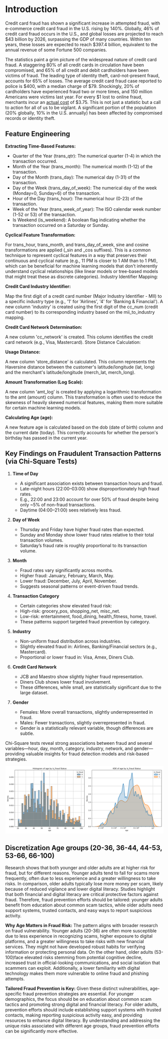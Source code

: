 # Introduction

Credit card fraud has shown a significant increase in attempted fraud, with e-commerce credit card fraud in the U.S. rising by 140%. Globally, 46% of credit card fraud occurs in the U.S., and global losses are projected to reach $43 billion by 2026, surpassing the GDP of many countries. Within ten years, these losses are expected to reach $397.4 billion, equivalent to the annual revenue of some Fortune 500 companies.

The statistics paint a grim picture of the widespread nature of credit card fraud. A staggering 80% of all credit cards in circulation have been compromised, and 65% of all credit and debit cardholders have been victims of fraud. The leading type of identity theft, card-not-present fraud, accounts for 65% of losses. The average credit card fraud case reported to police is $400, with a median charge of $79. Shockingly, 20% of cardholders have experienced fraud two or more times, and 150 million Americans were victims last year. For every $1 lost to online fraud, merchants incur an [actual cost](https://merchantcostconsulting.com/lower-credit-card-processing-fees/credit-card-fraud-statistics/) of $3.75. This is not just a statistic but a call to action for all of us to be vigilant. A significant portion of the population (20% globally, 10% in the U.S. annually) has been affected by compromised records or identity theft.

<!-- ## About the Dataset

This is a simulated credit card transaction dataset containing legitimate and fraud transactions from the duration 1st Jan 2019 - 31st Dec 2020. It covers credit cards of 1000 customers doing transactions with a pool of 800 merchants.

## Source of Simulation

This was generated using Sparkov Data Generation | Github tool created by Brandon Harris. This simulation was run for the duration - 1 Jan 2019 to 31 Dec 2020. The files were combined and converted into a standard format.

The simulator has certain pre-defined list of merchants, customers and transaction categories. And then using a python library called "faker", and with the number of customers, merchants that you mention during simulation, an intermediate list is created.

After this, depending on the profile you choose for e.g. "adults 2550 female rural.json" (which means simulation properties of adult females in the age range of 25-50 who are from rural areas), the transactions are created. Say, for this profile, you could check "Sparkov | Github | adults_2550_female_rural.json", there are parameter value ranges defined in terms of min, max transactions per day, distribution of transactions across days of the week and normal distribution properties (mean, standard deviation) for amounts in various categories. Using these measures of distributions, the transactions are generated using faker.

What I did was generate transactions across all profiles and then merged them together to create a more realistic representation of simulated transactions.

## Acknowledgements

Brandon Harris for his amazing work in creating this easy-to-use simulation tool for creating fraud transaction datasets. -->

## Feature Engineering

**Extracting Time-Based Features:**

- Quarter of the Year (trans_qtr): The numerical quarter (1-4) in which the transaction occurred.
- Month of the Year (trans_month): The numerical month (1-12) of the transaction.
- Day of the Month (trans_day): The numerical day (1-31) of the transaction.
- Day of the Week (trans_day_of_week): The numerical day of the week (Monday=0, Sunday=6) of the transaction.
- Hour of the Day (trans_hour): The numerical hour (0-23) of the transaction.
- Week of the Year (trans_week_of_year): The ISO calendar week number (1-52 or 53) of the transaction.
- Is Weekend (is_weekend): A boolean flag indicating whether the transaction occurred on a Saturday or Sunday.

**Cyclical Feature Transformation:**

For trans_hour, trans_month, and trans_day_of_week, sine and cosine transformations are applied (_sin and _cos suffixes). This is a common technique to represent cyclical features in a way that preserves their continuous and cyclical nature (e.g., 11 PM is closer to 1 AM than to 1 PM), which can be beneficial for machine learning models that don't inherently understand cyclical relationships (like linear models or tree-based models that might treat these as discrete categories).
Industry Identifier Mapping:

**Credit Card Industry Identifier:**

Map the first digit of a credit card number (Major Industry Identifier - MII) to a specific industry type (e.g., '1' for 'Airlines', '4' for 'Banking & Financial'). A new column 'industry' is created using the first digit of the cc_num (credit card number) to its corresponding industry based on the mii_to_industry mapping.

**Credit Card Network Determination:**

A new column 'cc_network' is created. This column identifies the credit card network (e.g., Visa, Mastercard).
Store Distance Calculation:

**Usage Distance:**

A new column 'store_distance' is calculated. This column represents the Haversine distance between the customer's latitude/longitude (lat, long) and the merchant's latitude/longitude (merch_lat, merch_long).

**Amount Transformation (Log Scale):**

A new column 'amt_log' is created by applying a logarithmic transformation to the amt (amount) column. This transformation is often used to reduce the skewness of heavily skewed numerical features, making them more suitable for certain machine learning models.

**Calculating Age (age):**

A new feature age is calculated based on the dob (date of birth) column and the current date (today). This correctly accounts for whether the person's birthday has passed in the current year.

## Key Findings on Fraudulent Transaction Patterns (via Chi-Square Tests)

1. **Time of Day**

    - A significant association exists between transaction hours and fraud.
    - Late-night hours (22:00–03:00) show disproportionately high fraud rates.
    - E.g., 22:00 and 23:00 account for over 50% of fraud despite being only ~5% of non-fraud transactions.
    - Daytime (04:00–21:00) sees relatively less fraud.

1. **Day of Week**

    - Thursday and Friday have higher fraud rates than expected.
    - Sunday and Monday show lower fraud rates relative to their total transaction volumes.
    - Saturday’s fraud rate is roughly proportional to its transaction volume.

1. **Month**

    - Fraud rates vary significantly across months.
    - Higher fraud: January, February, March, May.
    - Lower fraud: December, July, April, November.
    - Suggests seasonal patterns or event-driven fraud trends.

1. **Transaction Category**

    - Certain categories show elevated fraud risk:
    - High-risk: grocery_pos, shopping_net, misc_net.
    - Low-risk: entertainment, food_dining, health_fitness, home, travel.
    - These patterns support targeted fraud prevention by category.

1. **Industry**

    - Non-uniform fraud distribution across industries.
    - Slightly elevated fraud in: Airlines, Banking/Financial sectors (e.g., Mastercard).
    - Proportional or lower fraud in: Visa, Amex, Diners Club.

1. **Credit Card Network**

    - JCB and Maestro show slightly higher fraud representation.
    - Diners Club shows lower fraud involvement.
    - These differences, while small, are statistically significant due to the large dataset.

1. **Gender**

    - Females: More overall transactions, slightly underrepresented in fraud.
    - Males: Fewer transactions, slightly overrepresented in fraud.
    - Gender is a statistically relevant variable, though differences are subtle.

Chi-Square tests reveal strong associations between fraud and several variables—hour, day, month, category, industry, network, and gender—providing valuable insights for fraud detection models and risk-based strategies.

![Alt text](Image/Age_Distribution.png)

## Discretization Age groups (20-36, 36-44, 44-53, 53-66, 66-100)

Research shows that both younger and older adults are at higher risk for fraud, but for different reasons. Younger adults tend to fall for scams more frequently, often due to less experience and a greater willingness to take risks. In comparison, older adults typically lose more money per scam, likely because of reduced vigilance and lower digital literacy. Studies highlight that both financial and digital literacy are critical protective factors against fraud. Therefore, fraud prevention efforts should be tailored: younger adults benefit from education about common scam tactics, while older adults need support systems, trusted contacts, and easy ways to report suspicious activity.

**Why Age Matters in Fraud Risk:**
The pattern aligns with broader research on fraud vulnerability. Younger adults (20-36) are often more susceptible due to less experience in recognizing scams, higher exposure to digital platforms, and a greater willingness to take risks with new financial services. They might not have developed robust habits for verifying information or protecting personal data. On the other hand, older adults (53-100)face elevated risks stemming from potential cognitive decline, increased trust in official-looking communications, and social isolation that scammers can exploit. Additionally, a lower familiarity with digital technology makes them more vulnerable to online fraud and phishing attempts.

**Tailored Fraud Prevention is Key:**
Given these distinct vulnerabilities, age-specific fraud prevention strategies are essential. For younger demographics, the focus should be on education about common scam tactics and promoting strong digital and financial literacy. For older adults, prevention efforts should include establishing support systems with trusted contacts, making reporting suspicious activity easy, and providing resources to enhance digital literacy. By understanding and addressing the unique risks associated with different age groups, fraud prevention efforts can be significantly more effective.

